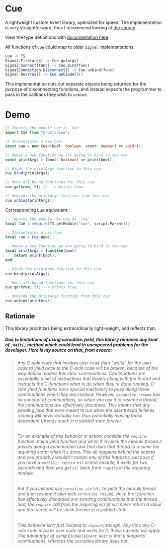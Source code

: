 # Cue
A lightweight custom event library, optimized for speed. The implementation is very straightforward, thus I recommend looking at [the source](https://github.com/Validark/Roblox-TS-Libraries/blob/master/cue/init.lua).

View the type definitions with [documentation here](https://github.com/Validark/Roblox-TS-Libraries/blob/master/cue/index.d.ts)

All functions of `Cue` could map to older `Signal` implementations.

```ts
Lua -> TS
Signal:Fire(args) -> Cue.go(args)
Signal:Connect(func) -> Cue.bind(func)
SignalConnection:Disconnect() -> Cue.unbind(func)
Signal:Destroy() -> Cue.unbindAll()
```

This implementation cuts out separate objects being returned for the purpose of disconnecting functions, and instead expects the programmer to pass in the callback they wish to `unbind`.

# Demo
```ts
// Imports the module cue as `Cue`
import Cue from "@rbxts/cue";

// Instantiates a new Cue:
const cue = new Cue<(bool: boolean, count: number) => void>();

// Makes a new function we are going to bind to the cue
const printArgs = (bool: boolean) => print(bool);

// Binds the printArgs function to this cue
cue.bind(printArgs);

// Runs all bound functions for this cue
cue.go(true, 5); // --> prints true

// Unbinds the printArgs function from this cue
cue.unbind(printArgs);
```
Corresponding Lua equivalent:
```lua
-- Imports the module rbx-cue as `Cue`
local Cue = require(TS.getModule("cue", script.Parent));

-- Instantiates a new Cue:
local cue = Cue.new();

-- Makes a new function we are going to bind to the cue
local printArgs = function(bool)
	return print(bool);
end;

-- Binds the printArgs function to this cue
cue:bind(printArgs);

-- Runs all bound functions for this cue
cue:go(true, 5); --> prints true

-- Unbinds the printArgs function from this cue
cue:unbind(printArgs);
```

## Rationale

This library prioritizes being extraordinarily light-weight, and reflects that.

##### Due to limitations of using coroutine.yield, this library removes any kind of `:Wait()` method which could lead to unexpected problems for the developer. Here is my source on that, from evaera:
> ###### Any C-side code that invokes user code then "waits" for the user code to yield back to the C-side code will be broken, because of the way Roblox models this idea: continuations. Continuations are essentially a set of instructions that travels along with the thread and instructs the C-functions what to do when they're done running. C-side yield functions have special machinery to pass along these continuations when they are invoked. However, `coroutine.resume` has no concept of continuations, so when you use it to resume a thread, the continuations are effectively discarded. This means that any pending jobs that were meant to run when the user thread finishes running will never actually run, thus potentially leaving those dependent threads stuck in a yielded state forever.
> ###### For an example of this behavior in action, consider the `require` function. It is a yield function and when it invokes the module thread it passes along a continuation task that asks that thread to resume the requiring script when it's done. This all happens behind the scenes and you probably wouldn't realize any of this happens, because if you have a `wait(2); return nil` in that module, it waits for two seconds and then you get `nil` back from `require` in the requiring module.
> ###### But if you instead use `coroutine.yield()` to yield the module thread and then resume it later with `coroutine.resume`, since that function has effectively discarded any pending continuations that the thread had, the `require` call from the requiring script will never return a value and that script will be stuck forever in a yielded state.
> ###### This behavior isn't just isolated to `require`, though. Any time any C-side code invokes user code and waits for it, these caveats will apply. The advantage of using `BindableEvent:Wait` is that it supports continuations, whereas the coroutine library does not.
